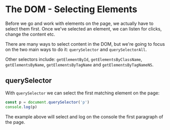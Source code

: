 # The DOM - Selecting Elements

Before we go and work with elements on the page, we actually have to select them first.
Once we've selected an element, we can listen for clicks, change the content etc.

There are many ways to select content in the DOM, but we're going to focus on the two main ways to do it: `querySelector` and `querySelectorAll`.

Other selectors include: `getElementById`, `getElementsByClassName`, `getElementsByName`, `getElementsByTagName` and `getElementsByTagNameNS`.

## querySelector

With `querySelector` we can select the first matching element on the page:

```js
const p = document.querySelector('p')
console.log(p)
```

The example above will select and log on the console the first paragraph of the page.
